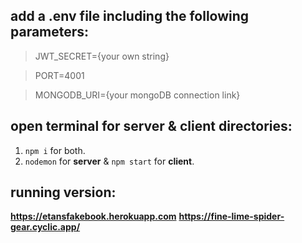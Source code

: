 ## add a .env file including the following parameters:

> JWT_SECRET={your own string}

> PORT=4001

> MONGODB_URI={your mongoDB connection link}

## open terminal for server & client directories:

1. `npm i` for both.
2. `nodemon` for **server** & `npm start` for **client**.

## running version:

**https://etansfakebook.herokuapp.com**
**https://fine-lime-spider-gear.cyclic.app/**

